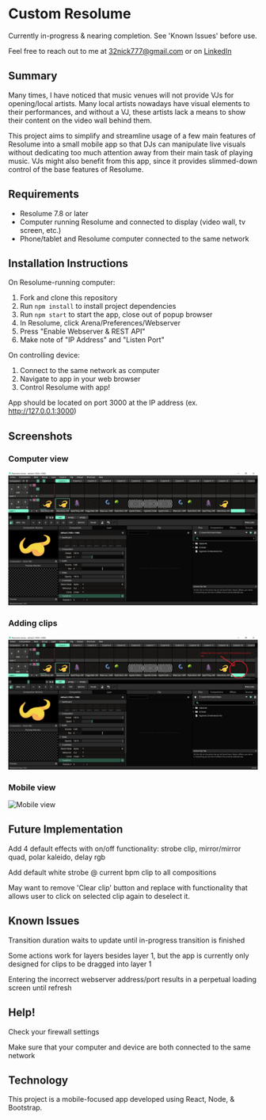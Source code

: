 # Custom Resolume

Currently in-progress & nearing completion. See 'Known Issues' before use.

Feel free to reach out to me at <32nick777@gmail.com> or on [LinkedIn](https://www.linkedin.com/in/nick-bell32/)

## Summary

Many times, I have noticed that music venues will not provide VJs for opening/local artists.  Many local artists nowadays have visual elements to their performances, and without a VJ, these artists lack a means to show their content on the video wall behind them.

This project aims to simplify and streamline usage of a few main features of Resolume into a small mobile app so that DJs can manipulate live visuals without dedicating too much attention away from their main task of playing music.
VJs might also benefit from this app, since it provides slimmed-down control of the base features of Resolume.

## Requirements

* Resolume 7.8 or later
* Computer running Resolume and connected to display (video wall, tv screen, etc.)
* Phone/tablet and Resolume computer connected to the same network

## Installation Instructions

On Resolume-running computer:
1. Fork and clone this repository
2. Run `npm install` to install project dependencies
3. Run `npm start` to start the app, close out of popup browser
4. In Resolume, click Arena/Preferences/Webserver
5. Press "Enable Webserver & REST API"
6. Make note of "IP Address" and "Listen Port"

On controlling device:
1. Connect to the same network as computer
2. Navigate to app in your web browser
3. Control Resolume with app!

App should be located on port 3000 at the IP address (ex. http://127.0.0.1:3000)

## Screenshots

### Computer view
![Computer view 1](/screenshots/computer-view-1.png "Resolume computer view")

### Adding clips
![Adding clips](/screenshots/computer-view-2.png "Adding clips")

### Mobile view
![Mobile view](https://media.giphy.com/media/wbNnihaZsPI6sPn0d6/giphy.gif)

## Future Implementation

Add 4 default effects with on/off functionality: strobe clip, mirror/mirror quad, polar kaleido, delay rgb

Add default white strobe @ current bpm clip to all compositions

May want to remove 'Clear clip' button and replace with functionality that allows user to click on selected clip again to deselect it.

## Known Issues

Transition duration waits to update until in-progress transition is finished

Some actions work for layers besides layer 1, but the app is currently only designed for clips to be dragged into layer 1

Entering the incorrect webserver address/port results in a perpetual loading screen until refresh

## Help!

Check your firewall settings

Make sure that your computer and device are both connected to the same network

## Technology

This project is a mobile-focused app developed using React, Node, & Bootstrap.

